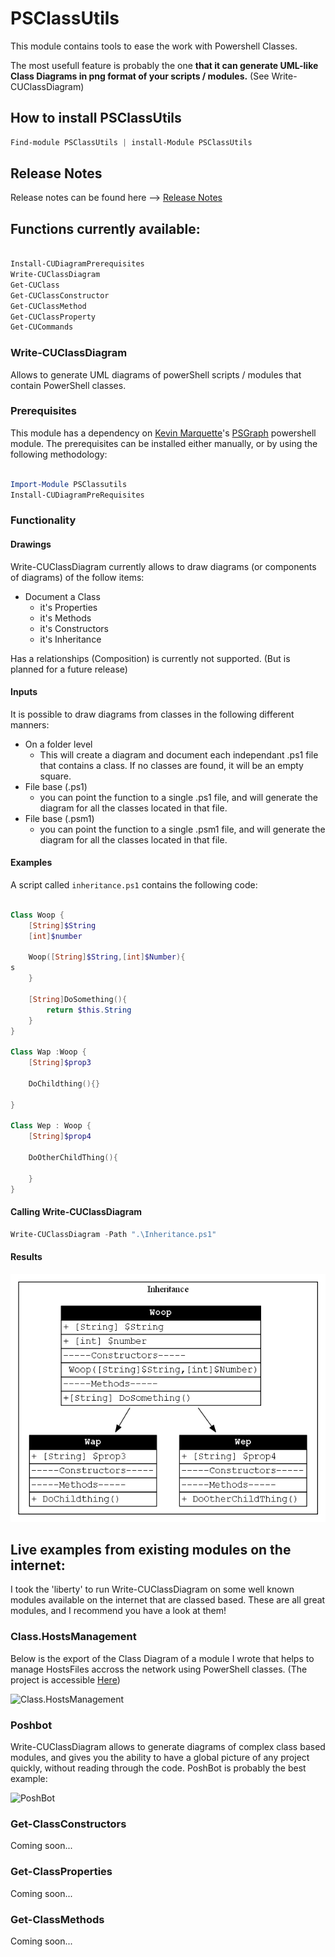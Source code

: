 # PSClassUtils

This module contains tools to ease the work with Powershell Classes.

The most usefull feature is probably the one **that it can generate UML-like Class Diagrams in png format of your scripts / modules.** (See Write-CUClassDiagram)

## How to install PSClassUtils

```powershell
Find-module PSClassUtils | install-Module PSClassUtils
```

## Release Notes

Release notes can be found here --> [Release Notes](.\ReleaseNotes.md)


## Functions currently available:

```powershell

Install-CUDiagramPrerequisites
Write-CUClassDiagram
Get-CUClass
Get-CUClassConstructor
Get-CUClassMethod
Get-CUClassProperty
Get-CUCommands

```



### Write-CUClassDiagram

Allows to generate UML diagrams of powerShell scripts / modules that contain PowerShell classes.


### Prerequisites

This module has a dependency on [Kevin Marquette](https://Twitter/KevinMarquette)'s [PSGraph](https://github.com/KevinMarquette/PSGraph) powershell module.
The prerequisites can be installed either manually, or by using the following methodology:

```powershell

Import-Module PSClassutils
Install-CUDiagramPreRequisites

```

### Functionality

#### Drawings

Write-CUClassDiagram currently allows to draw diagrams (or components of diagrams) of the follow items:
- Document a Class
    - it's Properties
    - it's Methods
    - it's Constructors
    - it's Inheritance

Has a relationships (Composition) is currently not supported. (But is planned for a future release)

#### Inputs

It is possible to draw diagrams from classes in the following different manners:
- On a folder level
    - This will create a diagram and document each independant .ps1 file that contains a class. If no classes are found, it will be an empty square.
- File base (.ps1)
    - you can point the function to a single .ps1 file, and will generate the diagram for all the classes located in that file.
- File base (.psm1)
    - you can point the function to a single .psm1 file, and will generate the diagram for all the classes located in that file.

#### Examples

A script called ```inheritance.ps1``` contains the following code:

```powershell

Class Woop {
    [String]$String
    [int]$number

    Woop([String]$String,[int]$Number){
s
    }

    [String]DoSomething(){
        return $this.String
    }
}

Class Wap :Woop {
    [String]$prop3

    DoChildthing(){}

}

Class Wep : Woop {
    [String]$prop4

    DoOtherChildThing(){

    }
}

```

#### Calling Write-CUClassDiagram
```Powershell
Write-CUClassDiagram -Path ".\Inheritance.ps1"
```

#### Results

![example with inheritance](/Examples/02/Inheritance.png)

## Live examples from existing modules on the internet:

I took the 'liberty' to run Write-CUClassDiagram on some well known modules available on the internet that are classed based.
These are all great modules, and I recommend you have a look at them!



### Class.HostsManagement

Below is the export of the Class Diagram of a module I wrote that helps to manage HostsFiles accross the network using PowerShell classes. (The project is accessible  [Here](https://github.com/Stephanevg/Class.HostsManagement))


![Class.HostsManagement](https://github.com/Stephanevg/Class.HostsManagement/blob/master/Class.HostsManagement.png?raw=true)


### Poshbot

Write-CUClassDiagram allows to generate diagrams of complex class based modules, and gives you the ability to have a global picture of any project quickly, without reading through the code. PoshBot is probably the best example:

![PoshBot](https://github.com/Stephanevg/PSClassUtils/blob/master/Examples/06/PoshBot_Diagram.png?raw=true)

### Get-ClassConstructors

Coming soon...

### Get-ClassProperties

Coming soon...

### Get-ClassMethods

Coming soon...